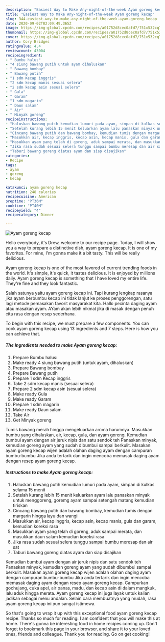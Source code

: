 ```yaml
---
description: "Easiest Way to Make Any-night-of-the-week Ayam goreng kecap"
title: "Easiest Way to Make Any-night-of-the-week Ayam goreng kecap"
slug: 344-easiest-way-to-make-any-night-of-the-week-ayam-goreng-kecap
date: 2020-09-02T02:09:49.365Z
image: https://img-global.cpcdn.com/recipes/a01752d8cec0afd7/751x532cq70/ayam-goreng-kecap-foto-resep-utama.jpg
thumbnail: https://img-global.cpcdn.com/recipes/a01752d8cec0afd7/751x532cq70/ayam-goreng-kecap-foto-resep-utama.jpg
cover: https://img-global.cpcdn.com/recipes/a01752d8cec0afd7/751x532cq70/ayam-goreng-kecap-foto-resep-utama.jpg
author: Cory Bridges
ratingvalue: 4.4
reviewcount: 43004
recipeingredient:
- " Bumbu halus"
- "4 siung bawang putih untuk ayam dihaluskan"
- " Bawang bombay"
- " Bawang putih"
- "1 sdm Kecap inggris"
- "2 sdm kecap manis sesuai selera"
- "2 sdm kecap asin sesuai selera"
- " Gula"
- " Garam"
- "1 sdm magarin"
- " Daun salam"
- " Air"
- " Minyak goreng"
recipeinstructions:
- "Haluskan bawang putih kemudian lumuri pada ayam, simpan di kulkas selama 15 menit"
- "Setelah kurang lebih 15 menit keluarkan ayam lalu panaskan minyak untuk menggoreng, goremg ayam sampai setengah matang kemudian tiriskan"
- "Cincang bawang putih dan bawang bombay, kemudian tumis dengan margarin hingga layu dan wangi"
- "Masukkan air, kecap inggris, kecap asin, kecap manis, gula dan garam, kemudian koreksi rasa"
- "Masukkan ayam yang telah di goreng, aduk sampai merata, dan masukkan daun salam kemudian koreksi rasa"
- "Jika rasa sudah sesuai selera tunggu sampai bumbu meresap dan air sat"
- "Taburi bawang goreng diatas ayam dan siap disajikan"
categories:
- Recipe
tags:
- ayam
- goreng
- kecap

katakunci: ayam goreng kecap 
nutrition: 248 calories
recipecuisine: American
preptime: "PT36M"
cooktime: "PT40M"
recipeyield: "4"
recipecategory: Dinner

---
```



![Ayam goreng kecap](https://img-global.cpcdn.com/recipes/a01752d8cec0afd7/751x532cq70/ayam-goreng-kecap-foto-resep-utama.jpg)

Hello everybody, it's Drew, welcome to our recipe page. Today, I will show you a way to prepare a distinctive dish, ayam goreng kecap. It is one of my favorites. For mine, I'm gonna make it a bit tasty. This will be really delicious.

Ayam goreng kecap is one of the most favored of current trending foods in the world. It's simple, it's quick, it tastes delicious. It is enjoyed by millions daily. Ayam goreng kecap is something that I have loved my entire life. They're fine and they look fantastic.

Salah satunya yaitu ayam goreng kecap ini. Tapi kurang lengkap rasanya jika ayam berbumbu kecap ini tidak lanjut ke proses penggorengan, satu lagi metode pemasakan favorit masyarakat kita. Hallo pecinta daging ayam atau masakan ayam. AYam akan lebih nikmat jika di masak dengan penuh cita rasa dengan resep sederhana.


To begin with this recipe, we must prepare a few components. You can cook ayam goreng kecap using 13 ingredients and 7 steps. Here is how you can achieve that.

<!--inarticleads1-->

##### The ingredients needed to make Ayam goreng kecap:

1. Prepare  Bumbu halus:
1. Make ready 4 siung bawang putih (untuk ayam, dihaluskan)
1. Prepare  Bawang bombay
1. Prepare  Bawang putih
1. Prepare 1 sdm Kecap inggris
1. Take 2 sdm kecap manis (sesuai selera)
1. Prepare 2 sdm kecap asin (sesuai selera)
1. Make ready  Gula
1. Make ready  Garam
1. Prepare 1 sdm magarin
1. Make ready  Daun salam
1. Take  Air
1. Get  Minyak goreng


Tumis bawang merah hingga mengeluarkan aroma harumnya. Masukkan bumbu yang dihaluskan, air, kecap, gula, dan ayam goreng. Kemudian bumbui ayam dengan air jeruk nipis dan satu sendok teh Panaskan minyak, kemudian goreng ayam yang sudah dibumbui sampai berkulit. Masakan ayam goreng kecap wijen adalah olahan daging ayam dengan campuran bumbu-bumbu Jika anda tertarik dan ingin mencoba memasak daging ayam dengan resep ayam goreng kecap. 

<!--inarticleads2-->

##### Instructions to make Ayam goreng kecap:

1. Haluskan bawang putih kemudian lumuri pada ayam, simpan di kulkas selama 15 menit
1. Setelah kurang lebih 15 menit keluarkan ayam lalu panaskan minyak untuk menggoreng, goremg ayam sampai setengah matang kemudian tiriskan
1. Cincang bawang putih dan bawang bombay, kemudian tumis dengan margarin hingga layu dan wangi
1. Masukkan air, kecap inggris, kecap asin, kecap manis, gula dan garam, kemudian koreksi rasa
1. Masukkan ayam yang telah di goreng, aduk sampai merata, dan masukkan daun salam kemudian koreksi rasa
1. Jika rasa sudah sesuai selera tunggu sampai bumbu meresap dan air sat
1. Taburi bawang goreng diatas ayam dan siap disajikan


Kemudian bumbui ayam dengan air jeruk nipis dan satu sendok teh Panaskan minyak, kemudian goreng ayam yang sudah dibumbui sampai berkulit. Masakan ayam goreng kecap wijen adalah olahan daging ayam dengan campuran bumbu-bumbu Jika anda tertarik dan ingin mencoba memasak daging ayam dengan resep ayam goreng kecap. Campurkan gochujang, cuka apel, air panas, madu, dan kecap asin di dalam mangkuk, lalu aduk hingga merata. Ayam goreng kecap ini juga layak untuk kalian jadikan sebagai menu andalan. Selain cara membuatnya yang mudah, rasa ayam goreng kecap ini pun sangat istimewa. 

So that's going to wrap it up with this exceptional food ayam goreng kecap recipe. Thanks so much for reading. I am confident that you will make this at home. There's gonna be interesting food in home recipes coming up. Don't forget to bookmark this page in your browser, and share it to your loved ones, friends and colleague. Thank you for reading. Go on get cooking!
